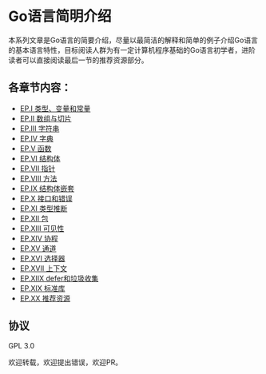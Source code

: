 # Go语言简明介绍

本系列文章是Go语言的简要介绍，尽量以最简洁的解释和简单的例子介绍Go语言的基本语言特性，目标阅读人群为有一定计算机程序基础的Go语言初学者，进阶读者可以直接阅读最后一节的推荐资源部分。

## 各章节内容：

- [EP.I 类型、变量和常量](Episode.I.Type.md)
- [EP.II 数组与切片](Episode.II.Slice.md)
- [EP.III 字符串](Episode.III.String.md)
- [EP.IV 字典](Episode.IV.Map.md)
- [EP.V 函数](Episode.V.Function.md)
- [EP.VI 结构体](Episode.VI.Struct.md)
- [EP.VII 指针](Episode.VII.Pointer.md)
- [EP.VIII 方法](Episode.VIII.Method.md)
- [EP.IX 结构体嵌套](Episode.IX.Nested.md)
- [EP.X 接口和错误](Episode.X.Interface.md)
- [EP.XI 类型推断](Episode.XI.Infer.md)
- [EP.XII 包](Episode.XII.Package.md)
- [EP.XIII 可见性](Episode.XIII.Visibility.md)
- [EP.XIV 协程](Episode.XIV.Goroutine.md)
- [EP.XV 通道](Episode.XV.Channel.md)
- [EP.XVI 选择器](Episode.XVI.Select.md)
- [EP.XVII 上下文](Episode.XVII.Context.md)
- [EP.XIIX defer和垃圾收集](Episode.XIIX.Defer.md)
- [EP.XIX 标准库](Episode.XIX.Stdlib.md)
- [EP.XX 推荐资源](Episode.XX.References.md)

## 协议

GPL 3.0

欢迎转载，欢迎提出错误，欢迎PR。
